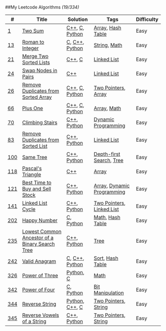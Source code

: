 ##My Leetcode Algorithms *(19/334)*

| # | Title | Solution | Tags | Difficulty |
|---| ----- | -------- | ---- | ---------- |
|[1](./1_two_sum)|[Two Sum](https://leetcode.com/problems/two-sum/)|[C++](./1_two_sum/1_two_sum.cpp), [C](./1_two_sum/1_two_sum.c), [Python](./1_two_sum/1_two_sum.py)|[Array](https://leetcode.com/tag/array/), [Hash Table](https://leetcode.com/tag/hash-table/)|Easy|
|[13](./13_roman_to_integer)|[Roman to Integer](https://leetcode.com/problems/roman-to-integer/)|[C](./13_roman_to_integer/13_roman_to_integer.c), [C++](./13_roman_to_integer/13_roman_to_integer.cpp), [Python](./13_roman_to_integer/13_roman_to_integer.py)|[String](https://leetcode.com/tag/string/), [Math](https://leetcode.com/tag/math/)|Easy|
|[21](./21_merge_two_sorted_lists)|[Merge Two Sorted Lists](https://leetcode.com/problems/merge-two-sorted-lists/)|[C++](./21_merge_two_sorted_lists/21_merge_two_sorted_lists.cpp), [C](./21_merge_two_sorted_lists/21_merge_two_sorted_lists.c)|[Linked List](https://leetcode.com/tag/linked-list/)|Easy|
|[24](./24_swap_nodes_in_pairs)|[Swap Nodes in Pairs](https://leetcode.com/problems/swap-nodes-in-pairs/)|[C++](./24_swap_nodes_in_pairs/24_swap_nodes_in_pairs.cpp)|[Linked List](https://leetcode.com/tag/linked-list/)|Easy|
|[26](./26_remove_duplicates_from_sorted_array)|[Remove Duplicates from Sorted Array](https://leetcode.com/problems/remove-duplicates-from-sorted-array/)|[C++](./26_remove_duplicates_from_sorted_array/26_remove_duplicates_from_sorted_array.cpp), [C](./26_remove_duplicates_from_sorted_array/26_remove_duplicates_from_sorted_array.c), [Python](./26_remove_duplicates_from_sorted_array/26_remove_duplicates_from_sorted_array.py)|[Two Pointers](https://leetcode.com/tag/two-pointers/), [Array](https://leetcode.com/tag/array/)|Easy|
|[66](./66_plus_one)|[Plus One](https://leetcode.com/problems/plus-one)|[C++](./66_plus_one/66_plus_one.cpp), [C](./66_plus_one/66_plus_one.c), [Python](./66_plus_one/66_plus_one.py)|[Array](https://leetcode.com/tag/array/), [Math](https://leetcode.com/tag/math/)|Easy|
|[70](./70_climbing_stairs)|[Climbing Stairs](https://leetcode.com/problems/climbing-stairs)|[C++](./70_climbing_stairs/70_climbing_stairs.cpp), [Python](./70_climbing_stairs/70_climbing_stairs.py)|[Dynamic Programming](https://leetcode.com/tag/dynamic-programming/)|Easy|
|[83](./83_remove_duplicates_from_sorted_list)|[Remove Duplicates from Sorted List](https://leetcode.com/problems/remove-duplicates-from-sorted-list/)|[C++](./83_remove_duplicates_from_sorted_list/83_remove_duplicates_from_sorted_list.cpp), [Python](./83_remove_duplicates_from_sorted_list/83_remove_duplicates_from_sorted_list.py)|[Linked List](https://leetcode.com/tag/linked-list/)|Easy|
|[100](./100_same_tree)|[Same Tree](https://leetcode.com/problems/same-tree)|[C++](./100_same_tree/100_same_tree.cpp), [Python](./100_same_tree/100_same_tree.py)|[Depth-first Search](https://leetcode.com/tag/depth-first-search/), [Tree](https://leetcode.com/tag/tree/)|Easy|
|[118](./118_pascals_triangle)|[Pascal's Triangle](https://leetcode.com/problems/pascals-triangle)|[C++](./118_pascals_triangle/118_pascals_triangle.cpp)|[Array](https://leetcode.com/tag/array/)|Easy|
|[121](./121_best_time_to_buy_and_sell_stock)|[Best Time to Buy and Sell Stock](https://leetcode.com/problems/best-time-to-buy-and-sell-stock)|[C++](./121_best_time_to_buy_and_sell_stock/121_best_time_to_buy_and_sell_stock.cpp), [Python](./121_best_time_to_buy_and_sell_stock/121_best_time_to_buy_and_sell_stock.py)|[Array](https://leetcode.com/tag/array/), [Dynamic Programming](https://leetcode.com/tag/dynamic-programming/)|Easy|
|[141](./141_linked_list_cycle)|[Linked List Cycle](https://leetcode.com/problems/linked-list-cycle/)|[C++](./141_linked_list_cycle/141_linked_list_cycle.cpp), [Python](./141_linked_list_cycle/141_linked_list_cycle.py)|[Two Pointers](https://leetcode.com/tag/two-pointers/), [Linked List](https://leetcode.com/tag/linked-list/)|Easy|
|[202](./202_happy_number)|[Happy Number](https://leetcode.com/problems/happy-number/)|[C](./202_happy_number/202_happy_number.c), [Python](./202_happy_number/202_happy_number.py)|[Math](https://leetcode.com/tag/math/), [Hash Table](https://leetcode.com/tag/hash-table/)|Easy|
|[235](./235_lowest_common_ancestor_of_a_binary_search_tree)|[Lowest Common Ancestor of a Binary Search Tree](https://leetcode.com/problems/lowest-common-ancestor-of-a-binary-search-tree/)|[C++](./235_lowest_common_ancestor_of_a_binary_search_tree/235_lowest_common_ancestor_of_a_binary_search_tree.cpp), [Python](./235_lowest_common_ancestor_of_a_binary_search_tree/235_lowest_common_ancestor_of_a_binary_search_tree.py)|[Tree](https://leetcode.com/tag/tree/)|Easy|
|[242](./242_valid_anagram)|[Valid Anagram](https://leetcode.com/problems/valid-anagram/)|[C](./242_valid_anagram/242_valid_anagram.c), [C++](./242_valid_anagram/242_valid_anagram.cpp), [Python](./242_valid_anagram/242_valid_anagram.py)|[Sort](https://leetcode.com/tag/sort/), [Hash Table](https://leetcode.com/tag/hash-table/)|Easy|
|[326](./326_power_of_three)|[Power of Three](https://leetcode.com/problems/power-of-three/)|[Python](./326_power_of_three/326_power_of_three.py), [C](./326_power_of_three/326_power_of_three.c)|[Math](https://leetcode.com/tag/math/)|Easy|
|[342](./342_power_of_four)|[Power of Four](https://leetcode.com/problems/power-of-four/)|[C](./342_power_of_four/342_power_of_four.c), [Python](./342_power_of_four/342_power_of_four.py)|[Bit Manipulation](https://leetcode.com/tag/bit-manipulation/)|Easy|
|[344](./344_reverse_string)|[Reverse String](https://leetcode.com/problems/reverse-string/)|[Python](./344_reverse_string/344_reverse_string.py), [C++](./344_reverse_string/344_reverse_string.cpp), [C](./344_reverse_string/344_reverse_string.c)|[Two Pointers](https://leetcode.com/tag/two-pointers/), [String](https://leetcode.com/tag/string/)|Easy|
|[345](./345_reverse_vowels_of_a_string)|[Reverse Vowels of a String](https://leetcode.com/problems/reverse-vowels-of-a-string/)|[C++](./345_reverse_vowels_of_a_string/345_reverse_vowels_of_a_string.cpp), [Python](./345_reverse_vowels_of_a_string/345_reverse_vowels_of_a_string.py)|[Two Pointers](https://leetcode.com/tag/two-pointers/), [String](https://leetcode.com/tag/string/)|Easy|
